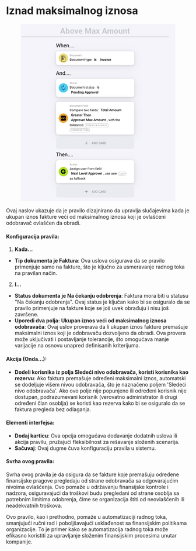 # Iznad maksimalnog iznosa

<figure><img src="../../../.gitbook/assets/Bildschirmfoto 2024-05-03 um 14.51.42.png" alt=""><figcaption></figcaption></figure>

Ovaj naslov ukazuje da je pravilo dizajnirano da upravlja slučajevima kada je ukupan iznos fakture veći od maksimalnog iznosa koji je ovlašćeni odobravač ovlašćen da obradi.

#### Konfiguracija pravila:

1. **Kada…**
* **Tip dokumenta je Faktura**: Ova uslova osigurava da se pravilo primenjuje samo na fakture, što je ključno za usmeravanje radnog toka na pravilan način.
2. **I…**
* **Status dokumenta je Na čekanju odobrenja**: Faktura mora biti u statusu "Na čekanju odobrenja". Ovaj status je ključan kako bi se osiguralo da se pravilo primenjuje na fakture koje se još uvek obrađuju i nisu još završene.
* **Uporedi dva polja: Ukupan iznos veći od maksimalnog iznosa odobravača**: Ovaj uslov proverava da li ukupan iznos fakture premašuje maksimalni iznos koji je odobravaču dozvoljeno da obradi. Ova provera može uključivati i postavljanje tolerancije, što omogućava manje varijacije na osnovu unapred definisanih kriterijuma.

#### Akcija (Onda…):

* **Dodeli korisnika iz polja Sledeći nivo odobravača, koristi korisnika kao rezervu**: Ako faktura premašuje određeni maksimalni iznos, automatski se dodeljuje višem nivou odobravača, što je naznačeno poljem 'Sledeći nivo odobravača'. Ako ovo polje nije popunjeno ili određeni korisnik nije dostupan, podrazumevani korisnik (verovatno administrator ili drugi određeni član osoblja) se koristi kao rezerva kako bi se osiguralo da se faktura pregleda bez odlaganja.

#### Elementi interfejsa:

* **Dodaj karticu**: Ova opcija omogućava dodavanje dodatnih uslova ili akcija pravilu, pružajući fleksibilnost za rešavanje složenih scenarija.
* **Sačuvaj**: Ovaj dugme čuva konfiguraciju pravila u sistemu.

#### Svrha ovog pravila:

Svrha ovog pravila je da osigura da se fakture koje premašuju određene finansijske pragove pregledaju od strane odobravača sa odgovarajućim nivoima ovlašćenja. Ovo pomaže u održavanju finansijske kontrole i nadzora, osiguravajući da troškovi budu pregledani od strane osoblja sa potrebnim limitima odobrenja, čime se organizacija štiti od neovlašćenih ili neadekvatnih troškova.

Ovo pravilo, kao i prethodno, pomaže u automatizaciji radnog toka, smanjujući ručni rad i poboljšavajući usklađenost sa finansijskim politikama organizacije. To je primer kako se automatizacija radnog toka može efikasno koristiti za upravljanje složenim finansijskim procesima unutar kompanije.
